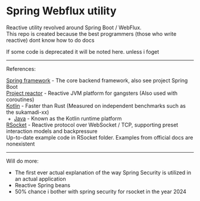 # Spring Webflux utility
Reactive utility revolved around Spring Boot / WebFlux. <br/>
This repo is created because the best programmers (those who write reactive) dont know how to do docs

If some code is deprecated it will be noted here. unless i foget

---

References: <br/>

[Spring framework](https://spring.io/) - The core backend framework, also see project Spring Boot <br />
[Project reactor](https://spring.io/](https://projectreactor.io/)https://projectreactor.io/) - Reactive JVM platform for gangsters (Also used with coroutines) <br />
[Kotlin](https://kotlinlang.org/)  -  Faster than Rust (Measured on independent benchmarks such as the sukamadi-xx) <br />
‎‎  +‎ ‎ [Java](https://www.merriam-webster.com/dictionary/trash)  -  Known as the Kotlin runtime platform <br />
[RSocket](http://rsocket.io) - Reactive protocol over WebSocket / TCP, supporting preset interaction models and backpressure <br/>
	Up-to-date example code in RSocket folder. Examples from official docs are nonexistent

---

Will do more:
- The first ever actual explanation of the way Spring Security is utilized in an actual application
- Reactive Spring beans
- 50% chance i bother with spring security for rsocket in the year 2024
